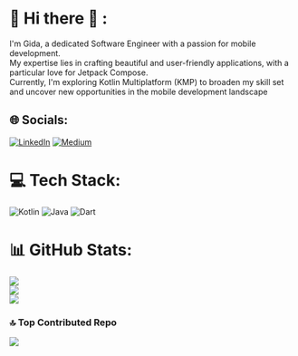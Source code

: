 
# 💫 Hi there 👋 :
I'm Gida, a dedicated Software Engineer with a passion for mobile development.<br>My expertise lies in crafting beautiful and user-friendly applications, with a particular love for Jetpack Compose.<br>Currently, I'm exploring Kotlin Multiplatform (KMP) to broaden my skill set and uncover new opportunities in the mobile development landscape


## 🌐 Socials:
[![LinkedIn](https://img.shields.io/badge/LinkedIn-%230077B5.svg?logo=linkedin&logoColor=white)](https://linkedin.com/in/mahmoud-gida) [![Medium](https://img.shields.io/badge/Medium-12100E?logo=medium&logoColor=white)](https://medium.com/@@mahmoudgida82) 

# 💻 Tech Stack:
![Kotlin](https://img.shields.io/badge/kotlin-%237F52FF.svg?style=for-the-badge&logo=kotlin&logoColor=white) ![Java](https://img.shields.io/badge/java-%23ED8B00.svg?style=for-the-badge&logo=openjdk&logoColor=white) ![Dart](https://img.shields.io/badge/dart-%230175C2.svg?style=for-the-badge&logo=dart&logoColor=white)
# 📊 GitHub Stats:
![](https://github-readme-stats.vercel.app/api?username=mgida&theme=darcula&hide_border=false&include_all_commits=true&count_private=true)<br/>
![](https://github-readme-streak-stats.herokuapp.com/?user=mgida&theme=darcula&hide_border=false)<br/>
![](https://github-readme-stats.vercel.app/api/top-langs/?username=mgida&theme=darcula&hide_border=false&include_all_commits=true&count_private=true&layout=compact)

### 🔝 Top Contributed Repo
![](https://github-contributor-stats.vercel.app/api?username=mgida&limit=5&theme=darcula&combine_all_yearly_contributions=true)

<!-- Proudly created with GPRM ( https://gprm.itsvg.in ) -->
